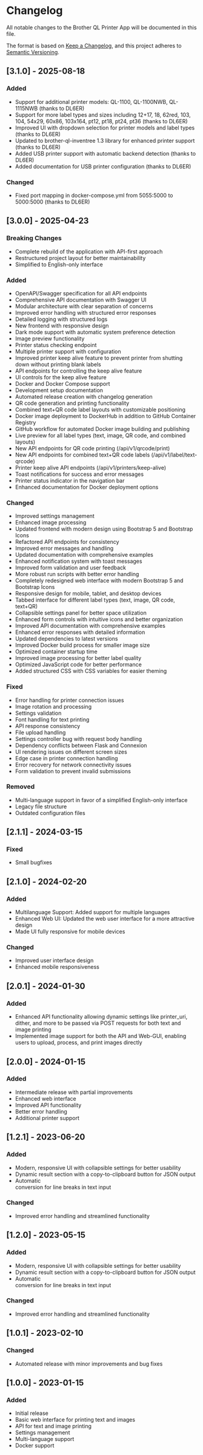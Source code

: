 # Changelog

All notable changes to the Brother QL Printer App will be documented in this file.

The format is based on [Keep a Changelog](https://keepachangelog.com/en/1.0.0/),
and this project adheres to [Semantic Versioning](https://semver.org/spec/v2.0.0.html).

## [3.1.0] - 2025-08-18

### Added
- Support for additional printer models: QL-1100, QL-1100NWB, QL-1115NWB (thanks to DL6ER)
- Support for more label types and sizes including 12+17, 18, 62red, 103, 104, 54x29, 60x86, 103x164, pt12, pt18, pt24, pt36 (thanks to DL6ER)
- Improved UI with dropdown selection for printer models and label types (thanks to DL6ER)
- Updated to brother-ql-inventree 1.3 library for enhanced printer support (thanks to DL6ER)
- Added USB printer support with automatic backend detection (thanks to DL6ER)
- Added documentation for USB printer configuration (thanks to DL6ER)

### Changed
- Fixed port mapping in docker-compose.yml from 5055:5000 to 5000:5000 (thanks to DL6ER)

## [3.0.0] - 2025-04-23

### Breaking Changes
- Complete rebuild of the application with API-first approach
- Restructured project layout for better maintainability
- Simplified to English-only interface

### Added
- OpenAPI/Swagger specification for all API endpoints
- Comprehensive API documentation with Swagger UI
- Modular architecture with clear separation of concerns
- Improved error handling with structured error responses
- Detailed logging with structured logs
- New frontend with responsive design
- Dark mode support with automatic system preference detection
- Image preview functionality
- Printer status checking endpoint
- Multiple printer support with configuration
- Improved printer keep alive feature to prevent printer from shutting down without printing blank labels
- API endpoints for controlling the keep alive feature
- UI controls for the keep alive feature
- Docker and Docker Compose support
- Development setup documentation
- Automated release creation with changelog generation
- QR code generation and printing functionality
- Combined text+QR code label layouts with customizable positioning
- Docker image deployment to DockerHub in addition to GitHub Container Registry
- GitHub workflow for automated Docker image building and publishing
- Live preview for all label types (text, image, QR code, and combined layouts)
- New API endpoints for QR code printing (/api/v1/qrcode/print)
- New API endpoints for combined text+QR code labels (/api/v1/label/text-qrcode)
- Printer keep alive API endpoints (/api/v1/printers/keep-alive)
- Toast notifications for success and error messages
- Printer status indicator in the navigation bar
- Enhanced documentation for Docker deployment options

### Changed
- Improved settings management
- Enhanced image processing
- Updated frontend with modern design using Bootstrap 5 and Bootstrap Icons
- Refactored API endpoints for consistency
- Improved error messages and handling
- Updated documentation with comprehensive examples
- Enhanced notification system with toast messages
- Improved form validation and user feedback
- More robust run scripts with better error handling
- Completely redesigned web interface with modern Bootstrap 5 and Bootstrap Icons
- Responsive design for mobile, tablet, and desktop devices
- Tabbed interface for different label types (text, image, QR code, text+QR)
- Collapsible settings panel for better space utilization
- Enhanced form controls with intuitive icons and better organization
- Improved API documentation with comprehensive examples
- Enhanced error responses with detailed information
- Updated dependencies to latest versions
- Improved Docker build process for smaller image size
- Optimized container startup time
- Improved image processing for better label quality
- Optimized JavaScript code for better performance
- Added structured CSS with CSS variables for easier theming

### Fixed
- Error handling for printer connection issues
- Image rotation and processing
- Settings validation
- Font handling for text printing
- API response consistency
- File upload handling
- Settings controller bug with request body handling
- Dependency conflicts between Flask and Connexion
- UI rendering issues on different screen sizes
- Edge case in printer connection handling
- Error recovery for network connectivity issues
- Form validation to prevent invalid submissions

### Removed
- Multi-language support in favor of a simplified English-only interface
- Legacy file structure
- Outdated configuration files

## [2.1.1] - 2024-03-15

### Fixed
- Small bugfixes

## [2.1.0] - 2024-02-20

### Added
- Multilanguage Support: Added support for multiple languages
- Enhanced Web UI: Updated the web user interface for a more attractive design
- Made UI fully responsive for mobile devices

### Changed
- Improved user interface design
- Enhanced mobile responsiveness

## [2.0.1] - 2024-01-30

### Added
- Enhanced API functionality allowing dynamic settings like printer_uri, dither, and more to be passed via POST requests for both text and image printing
- Implemented image support for both the API and Web-GUI, enabling users to upload, process, and print images directly

## [2.0.0] - 2024-01-15

### Added
- Intermediate release with partial improvements
- Enhanced web interface
- Improved API functionality
- Better error handling
- Additional printer support

## [1.2.1] - 2023-06-20

### Added
- Modern, responsive UI with collapsible settings for better usability
- Dynamic result section with a copy-to-clipboard button for JSON output
- Automatic <br> conversion for line breaks in text input

### Changed
- Improved error handling and streamlined functionality

## [1.2.0] - 2023-05-15

### Added
- Modern, responsive UI with collapsible settings for better usability
- Dynamic result section with a copy-to-clipboard button for JSON output
- Automatic <br> conversion for line breaks in text input

### Changed
- Improved error handling and streamlined functionality

## [1.0.1] - 2023-02-10

### Changed
- Automated release with minor improvements and bug fixes

## [1.0.0] - 2023-01-15

### Added
- Initial release
- Basic web interface for printing text and images
- API for text and image printing
- Settings management
- Multi-language support
- Docker support

